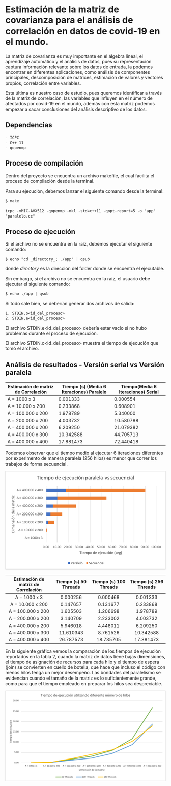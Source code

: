 # Estimación de la matriz de covarianza para el análisis de correlación en datos de covid-19 en el mundo.

La matriz de covarianza es muy importante en el álgebra lineal, el aprendizaje automático y el análisis de datos, pues su representación captura información relevante sobre los datos de entrada, la podemos encontrar en diferentes aplicaciones, como análisis de componentes principales, descomposición de matrices, estimación de valores y vectores propios, correlación entre variables.

Esta última es nuestro caso de estudio, pues queremos identificar a través de la matriz de correlación, las variables que influyen en el número de afectados por covid-19 en el mundo, además con esta matriz podemos empezar a sacar conclusiones del análisis descriptivo de los datos.

## Dependencias

    - ICPC
    - C++ 11
    - qopenmp

## Proceso de compilación

Dentro del proyecto se encuentra un archivo makefile, el cual facilita el proceso de compilación desde la terminal.

Para su ejecución, debemos lanzar el siguiente comando desde la terminal:

    $ make

    icpc -xMIC-AVX512 -qopenmp -mkl -std=c++11 -qopt-report=5 -o "app" "paralelo.cc"

## Proceso de ejecución

Si el archivo no se encuentra en la raíz, debemos ejecutar el siguiente comando:

    $ echo "cd _directory_; ./app" | qsub

donde _directory_ es la dirección del folder donde se encuentra el ejecutable.

Sin embargo, si el archivo no se encuentra en la raíz, el usuario debe ejecutar el siguiente comando:

    $ echo ./app | qsub

Si todo sale bien, se deberían generar dos archivos de salida:

    1. STDIN.o<id_del_proceso>
    2. STDIN.e<id_del_proceso>

El archivo STDIN.e<id_del_proceso> debería estar vacío si no hubo problemas durante el proceso de ejecución.

El archivo STDIN.o<id_del_proceso> muestra el tiempo de ejecución que tomó el archivo.

## Análisis de resultados - Versión serial vs Versión paralela

| Estimación de matriz de Correlación | Tiempo (s) (Media 6 Iteraciones) Paralelo | Tiempo(Media 6 Iteraciones) Serial |
| ----------------------------------- | ----------------------------------------- | ---------------------------------- |
| A = 1000 x 3                        | 0.001333                                  | 0.000554                           |
| A = 10.000 x 200                    | 0.233868                                  | 0.608901                           |
| A = 100.000 x 200                   | 1.978789                                  | 5.340000                           |
| A = 200.000 x 200                   | 4.003732                                  | 10.580788                          |
| A = 400.000 x 200                   | 6.209250                                  | 21.079382                          |
| A = 400.000 x 300                   | 10.342588                                 | 44.705713                          |
| A = 400.000 x 400                   | 17.881473                                 | 72.440418                          |

Podemos observar que el tiempo medio al ejecutar 6 iteraciones diferentes por experimento de manera paralela (256 hilos) es menor que correr los trabajos de forma secuencial.

![Gráfica](/images/grafica1.png)

| Estimación de matriz de Correlación | Tiempo (s) 50 Threads | Tiempo (s) 100 Threads | Tiempo (s) 256 Threads |
|:-----------------------------------:|:---------------------:|:----------------------:|:----------------------:|
|             A = 1000 x 3            |        0.000256       |        0.000468        |        0.001333        |
|           A = 10.000 x 200          |        0.147657       |        0.131677        |        0.233868        |
|          A = 100.000 x 200          |        1.605503       |        1.206698        |        1.978789        |
|          A = 200.000 x 200          |        3.140709       |        2.233002        |        4.003732        |
|          A = 400.000 x 200          |        5.946018       |        4.448011        |        6.209250        |
|          A = 400.000 x 300          |       11.610343       |        8.761526        |        10.342588       |
|          A = 400.000 x 400          |       26.787573       |        18.735705       |        17.881473       |

En la siguiente gráfica vemos la comparación de los tiempos de ejecución reportados en la tabla 2, cuando la matriz de datos tiene bajas dimensiones, el tiempo de asignación de recursos para cada hilo y el tiempo de espera (join) se convierten en cuello de botella, que hace que incluso el código con menos hilos tenga un mejor desempeño. Las bondades del paralelismo se evidencian cuando el tamaño de la matriz es lo suficientemente grande, como para que el tiempo empleado en preparar los hilos sea despreciable.

![Gráfica](/images/grafica2.png)
